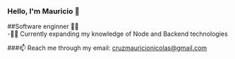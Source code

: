 ### Hello, I'm Mauricio  👋
##Software enginner 👨‍💻\
-🔭🌱 Currently expanding my knowledge of Node and Backend technologies

###📫 Reach me through my email: cruzmauricionicolas@gmail.com

